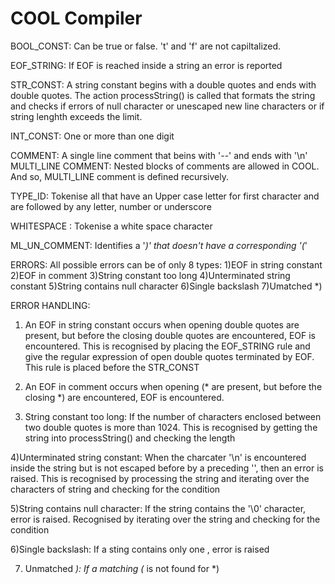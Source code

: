 # COOL Compiler #

BOOL_CONST: Can be true or false. 't' and 'f' are not capiltalized. 

EOF_STRING: If EOF is reached inside a string an error is reported

STR_CONST: A string constant begins with a double quotes and ends with double quotes. The action processString() is called that formats the string and checks if errors of null character or unescaped new line characters or if string lenghth exceeds the limit. 

INT_CONST: One or more than one digit

COMMENT: A single line comment that beins with '--' and ends with '\n'
MULTI_LINE COMMENT: Nested blocks of comments are allowed in COOL. And so, MULTI_LINE comment 						is defined recursively. 

TYPE_ID: Tokenise all that have an Upper case letter for first character and are followed by any letter, number or underscore

WHITESPACE  : Tokenise a white space character

ML_UN_COMMENT: Identifies a '*)' that doesn't have a corresponding '(*'


ERRORS:
All possible errors can be of only 8 types:
1)EOF in string constant
2)EOF in comment
3)String constant too long
4)Unterminated string constant
5)String contains null character
6)Single backslash
7)Umatched *)


ERROR HANDLING:

1) An EOF in string constant occurs when opening double quotes are present, but before the closing double quotes are encountered, EOF is encountered. This is recognised by placing the EOF_STRING rule and give the regular expression of open double quotes terminated by EOF. This rule is placed before the STR_CONST

2) An EOF in comment occurs when opening (* are present, but before the closing *) are encountered, EOF is encountered. 

3) String constant too long: If the number of characters enclosed between two double quotes is more than 1024. This is recognised by getting the string into processString() and checking the length

4)Unterminated string constant: When the charcater '\n' is encountered inside the string but is not escaped before by a preceding '\', then an error is raised. This is recognised by processing the string and iterating over the characters of string and checking for the condition

5)String contains null character: If the string contains the '\0' character, error is raised. Recognised by iterating over the string and checking for the condition

6)Single backslash: If a sting contains only one \, error is raised

7) Unmatched *): If a matching (* is not found for *)
